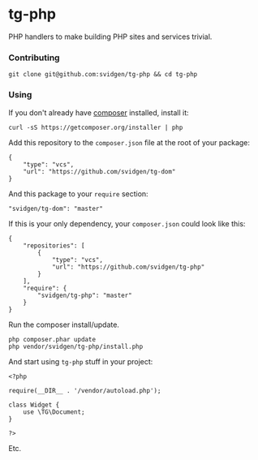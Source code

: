 # tg-php
PHP handlers to make building PHP sites and services trivial.

### Contributing
```
git clone git@github.com:svidgen/tg-php && cd tg-php
```

### Using
If you don't already have [composer](https://getcomposer.org/) installed, install it:
```
curl -sS https://getcomposer.org/installer | php
```

Add this repository to the `composer.json` file at the root of your package:
```
{
	"type": "vcs",
	"url": "https://github.com/svidgen/tg-dom"
}
```

And this package to your `require` section:
```
"svidgen/tg-dom": "master"
```

If this is your only dependency, your `composer.json` could look like this:
```
{
    "repositories": [
        {
            "type": "vcs",
            "url": "https://github.com/svidgen/tg-php"
        }
    ],
    "require": {
        "svidgen/tg-php": "master"
    }
}
```

Run the composer install/update.
```
php composer.phar update
php vendor/svidgen/tg-php/install.php
```

And start using `tg-php` stuff in your project:
```
<?php

require(__DIR__ . '/vendor/autoload.php');

class Widget {
	use \TG\Document;
}

?>
```

Etc.
